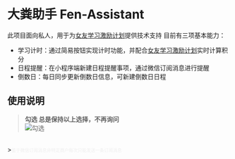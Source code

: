 # 大粪助手 Fen-Assistant

此项目面向私人，用于为[女友学习激励计划](https://docs.qq.com/doc/DSk91YUlLT2Vmc1pi)提供技术支持
目前有三项基本能力：

- 学习计时：通过简易按钮实现计时功能，并配合[女友学习激励计划](https://docs.qq.com/doc/DSk91YUlLT2Vmc1pi)实时计算积分
- 日程提醒：在小程序端新建日程提醒事项，通过微信订阅消息进行提醒
- 倒数日：每日同步更新倒数日信息，可新建倒数日日程

## 使用说明

 > **勾选 总是保持以上选择，不再询问**<br/>
  ![勾选](https://cloud1-1gbei9qk7777fe06-1309430445.tcloudbaseapp.com/image/QQ%E6%88%AA%E5%9B%BE20220315173235.png?sign=3c4e8fa093a269b6314bf56945b8377e&t=1647336893)
  <br/>
><font color=#eee size=1>鉴于微信订阅消息非特定商户每次只能发送一条订阅消息</font>
